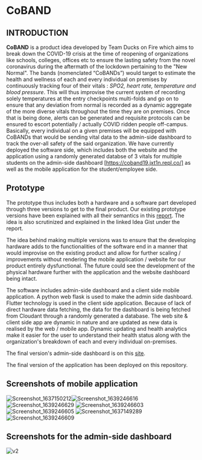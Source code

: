 # CoBAND

## INTRODUCTION


**CoBAND** is a product idea developed by Team Ducks on Fire which aims to break down the COVID-19 crisis at the time of reopening of organizations like schools, colleges, offices etc to ensure the lasting safety from the novel coronavirus during the aftermath of the lockdown pertaining to the "New Normal". The bands (nomenclated “CoBANDs”) would target to estimate the health and wellness of each and every individual on premises by continuously tracking four of their vitals : *SPO2, heart rate, temperature and blood pressure*. This will thus improvise the current system of recording solely temperatures at the entry checkpoints multi-folds and go on to ensure that any deviation from normal is recorded as a dynamic aggregate of the more diverse vitals throughout the time they are on premises. Once that is being done, alerts can be generated and requisite protocols can be ensured to escort potentially / actually COVID ridden people off-campus. Basically, every individual on a given premises will be equipped with CoBANDs that would be sending vital data to the admin-side dashboard to track the over-all safety of the said organization. We have currently deployed the software side, which includes both the website and the application using a randomly generated databse of 3 vitals for multiple students on the admin-side dashboard [https://coband19.jxt1n.repl.co/] as well as the mobile application for the student/employee side.


## Prototype

The prototype thus includes both a hardware and a software part developed through three versions to get to the final product. Our existing prototype versions have been explained with all their semantics in this [report](https://docs.google.com/document/d/1xhUftrHGRukB2wiMmyU79MKb7XuntHSvzRcDs5I9J3w/edit?usp=sharing). The idea is also scrutinized and explained in the linked Idea Gist under the report.

The idea behind making multiple versions was to ensure that the developing hardware adds to the functionalities of the software end in a manner that would improvise on the existing product and allow for further scaling / improvements without rendering the mobile application / website for our product entirely dysfunctional. The future could see the development of the physical hardware further with the application and the website dashboard being intact.

The software includes admin-side dashboard and a client side mobile application. A python web flask is used to make the admin side dashboard. Flutter technology is used in the client side application. Because of lack of direct hardware data fetching, the data for the dashboard is being fetched from Cloudant through a randomly generated a database. The web site & client side app are dynamic in nature and are updated as new data is realised by the web / mobile app. Dynamic updating and health analytics make it easier for the user to understand their health status along with the organization's breakdown of each and every individual on-premises. 

The final version's admin-side dashboard is on this [site](https://coband19.jxt1n.repl.co/).

The final version of the application has been deployed on this repository.

## Screenshots of mobile application
![Screenshot_1637150212](https://user-images.githubusercontent.com/72869428/145687725-b092c83c-0820-42e1-8a48-913fd07fc13d.png)![Screenshot_1639246616](https://user-images.githubusercontent.com/72869428/145687777-dd83bfce-435d-4b82-b9ee-ac058ea38dc0.png) ![Screenshot_1639246629](https://user-images.githubusercontent.com/72869428/145687627-caad0e55-5da7-4b26-9416-404c181adb9c.png) ![Screenshot_1639246603](https://user-images.githubusercontent.com/72869428/145687739-db891604-6c1c-41e6-875e-f18304d40321.png) ![Screenshot_1639246605](https://user-images.githubusercontent.com/72869428/145687752-19ee31de-3c42-46a5-b2f7-79e1fe096361.png) ![Screenshot_1637149289](https://user-images.githubusercontent.com/72869428/145687706-9182a8b3-1abb-4090-9813-9d4bc9429413.png) ![Screenshot_1639246609](https://user-images.githubusercontent.com/72869428/145687764-0746700f-5ad0-4e1b-b28b-a6f6d1bda4c1.png)

## Screenshots for the admin-side dashboard
![v2](https://user-images.githubusercontent.com/72869428/145688194-6f4e6604-8eb0-4a55-b752-f01cdf335b76.jpeg)
